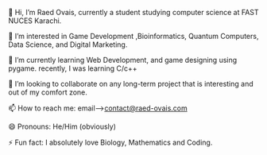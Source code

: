 👋 Hi, I’m Raed Ovais, currently a student studying computer science at FAST NUCES Karachi.

👀 I’m interested in Game Development ,Bioinformatics, Quantum Computers, Data Science, and Digital Marketing.

🌱 I’m currently learning Web Development, and game designing using pygame.
recently, I was learning C/c++

💞️ I’m looking to collaborate on any long-term project that is interesting and out of my comfort zone.

📫 How to reach me: email-->contact@raed-ovais.com

😄 Pronouns: He/Him (obviously)

⚡ Fun fact: I absolutely love Biology, Mathematics and Coding.

<!---
unperturbable-se/unperturbable-se is a ✨ special ✨ repository because its `README.md` (this file) appears on your GitHub profile.
You can click the Preview link to take a look at your changes.
--->
